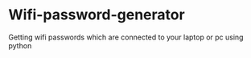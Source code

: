 # Wifi-password-generator
Getting wifi passwords which are connected to your laptop or pc using python
